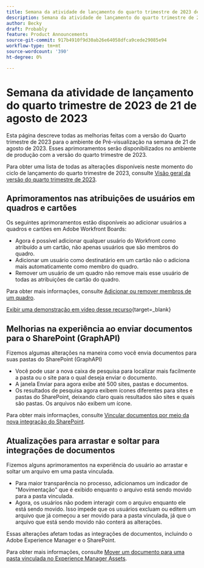 ```yaml
---
title: Semana da atividade de lançamento do quarto trimestre de 2023 de 21 de agosto de 2023
description: Semana da atividade de lançamento do quarto trimestre de 2023 de 21 de agosto de 2023
author: Becky
draft: Probably
feature: Product Announcements
source-git-commit: 917b4910f9d30ab26e64058dfca9cede29085e94
workflow-type: tm+mt
source-wordcount: '390'
ht-degree: 0%

---
```


# Semana da atividade de lançamento do quarto trimestre de 2023 de 21 de agosto de 2023

Esta página descreve todas as melhorias feitas com a versão do Quarto trimestre de 2023 para o ambiente de Pré-visualização na semana de 21 de agosto de 2023. Esses aprimoramentos serão disponibilizados no ambiente de produção com a versão do quarto trimestre de 2023.

Para obter uma lista de todas as alterações disponíveis neste momento do ciclo de lançamento do quarto trimestre de 2023, consulte [Visão geral da versão do quarto trimestre de 2023](/help/quicksilver/product-announcements/product-releases/23-q4-release-activity/23-q4-release-overview.md).

## Aprimoramentos nas atribuições de usuários em quadros e cartões

Os seguintes aprimoramentos estão disponíveis ao adicionar usuários a quadros e cartões em Adobe Workfront Boards:

* Agora é possível adicionar qualquer usuário do Workfront como atribuído a um cartão, não apenas usuários que são membros do quadro.
* Adicionar um usuário como destinatário em um cartão não o adiciona mais automaticamente como membro do quadro.
* Remover um usuário de um quadro não remove mais esse usuário de todas as atribuições de cartão do quadro.

Para obter mais informações, consulte [Adicionar ou remover membros de um quadro](/help/quicksilver/agile/get-started-with-boards/add-members-to-board.md).

[Exibir uma demonstração em vídeo desse recurso](https://video.tv.adobe.com/v/3423222/){target=_blank}

## Melhorias na experiência ao enviar documentos para o SharePoint (GraphAPI)

Fizemos algumas alterações na maneira como você envia documentos para suas pastas do SharePoint (GraphAPI)

* Você pode usar a nova caixa de pesquisa para localizar mais facilmente a pasta ou o site para o qual deseja enviar o documento.
* A janela Enviar para agora exibe até 500 sites, pastas e documentos.
* Os resultados de pesquisa agora exibem ícones diferentes para sites e pastas do SharePoint, deixando claro quais resultados são sites e quais são pastas. Os arquivos não exibem um ícone.

Para obter mais informações, consulte [Vincular documentos por meio da nova integração do SharePoint](/help/quicksilver/administration-and-setup/configure-integrations/configure-sharepoint-integration.md#link-documents-through-the-new-sharepoint-integration).

## Atualizações para arrastar e soltar para integrações de documentos

Fizemos alguns aprimoramentos na experiência do usuário ao arrastar e soltar um arquivo em uma pasta vinculada.

* Para maior transparência no processo, adicionamos um indicador de &quot;Movimentação&quot; que é exibido enquanto o arquivo está sendo movido para a pasta vinculada.
* Agora, os usuários não podem interagir com o arquivo enquanto ele está sendo movido. Isso impede que os usuários excluam ou editem um arquivo que já começou a ser movido para a pasta vinculada, já que o arquivo que está sendo movido não conterá as alterações.

Essas alterações afetam todas as integrações de documentos, incluindo o Adobe Experience Manager e o SharePoint.

Para obter mais informações, consulte [Mover um documento para uma pasta vinculada no Experience Manager Assets](/help/quicksilver/documents/adobe-workfront-for-experience-manager-assets-essentials/send-to-aem.md#move-a-document-to-a-linked-folder-in-experience-manager-assets).




